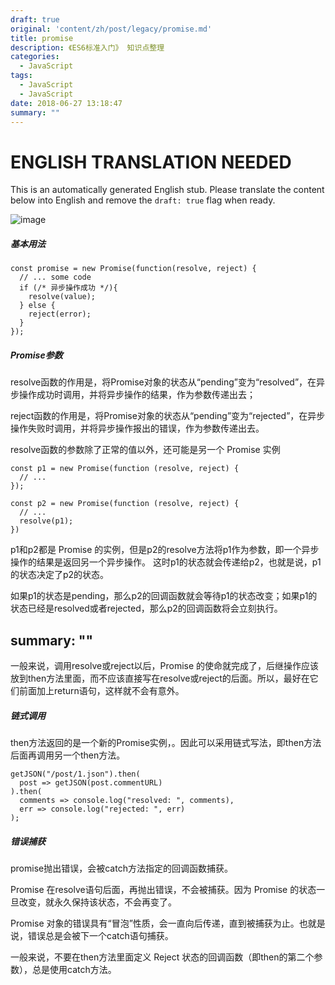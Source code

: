 ```yaml
---
draft: true
original: 'content/zh/post/legacy/promise.md'
title: promise
description: 《ES6标准入门》 知识点整理
categories:
  - JavaScript
tags:
  - JavaScript
  - JavaScript
date: 2018-06-27 13:18:47
summary: ""
---
```


# ENGLISH TRANSLATION NEEDED

This is an automatically generated English stub. Please translate the content below into English and remove the `draft: true` flag when ready.

<!-- ORIGINAL CHINESE CONTENT STARTS -->
![image](/images/promise/img1.png)

##### 基本用法

    const promise = new Promise(function(resolve, reject) {
      // ... some code
      if (/* 异步操作成功 */){
        resolve(value);
      } else {
        reject(error);
      }
    });

##### Promise参数

resolve函数的作用是，将Promise对象的状态从“pending”变为“resolved”，在异步操作成功时调用，并将异步操作的结果，作为参数传递出去；

reject函数的作用是，将Promise对象的状态从“pending”变为“rejected”，在异步操作失败时调用，并将异步操作报出的错误，作为参数传递出去。

resolve函数的参数除了正常的值以外，还可能是另一个 Promise 实例

    const p1 = new Promise(function (resolve, reject) {
      // ...
    });
    
    const p2 = new Promise(function (resolve, reject) {
      // ...
      resolve(p1);
    })
p1和p2都是 Promise 的实例，但是p2的resolve方法将p1作为参数，即一个异步操作的结果是返回另一个异步操作。
这时p1的状态就会传递给p2，也就是说，p1的状态决定了p2的状态。

如果p1的状态是pending，那么p2的回调函数就会等待p1的状态改变；如果p1的状态已经是resolved或者rejected，那么p2的回调函数将会立刻执行。


summary: ""
---

一般来说，调用resolve或reject以后，Promise 的使命就完成了，后继操作应该放到then方法里面，而不应该直接写在resolve或reject的后面。所以，最好在它们前面加上return语句，这样就不会有意外。

##### 链式调用
then方法返回的是一个新的Promise实例，。因此可以采用链式写法，即then方法后面再调用另一个then方法。

    getJSON("/post/1.json").then(
      post => getJSON(post.commentURL)
    ).then(
      comments => console.log("resolved: ", comments),
      err => console.log("rejected: ", err)
    );
##### 错误捕获

promise抛出错误，会被catch方法指定的回调函数捕获。

Promise 在resolve语句后面，再抛出错误，不会被捕获。因为 Promise 的状态一旦改变，就永久保持该状态，不会再变了。

Promise 对象的错误具有“冒泡”性质，会一直向后传递，直到被捕获为止。也就是说，错误总是会被下一个catch语句捕获。

一般来说，不要在then方法里面定义 Reject 状态的回调函数（即then的第二个参数），总是使用catch方法。
<!-- ORIGINAL CHINESE CONTENT ENDS -->

